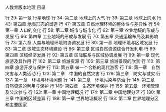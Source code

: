 人教育版本地理 目录

行  29:     第一章 行星地球
	行  34:     第二章 地球上的大气
	行  39:     第三章 地球上的水
	行  43:     第四章 地表形态的塑造
	行  47:     第五章 自然地理环境的整体性与差异性
	行  54:     第一章 人口的变化
	行  58:     第二章 城市与城市化
	行  62:     第三章 农业地域的形成与发展
	行  66:     第四章 工业地域的形成与发展
	行  70:     第五章 交通运输布局及其影响
	行  73:     第六章 人类与地理环境的协调发展
	行  80:     第一章 地理环境与区域发展
	行  83:     第二章 区域生态环境建设
	行  86:     第三章 区域自然资源综合开发利用
	行  89:     第四章 区域经济发展
	行  92:     第五章 区际联系与区域协调发展
	行  99:     第一章 现代旅游及其作用
	行 102:     第二章 旅游资源
	行 106:     第三章 旅游景观的欣赏
	行 110:     第四章 旅游开发与保护
	行 113:     第五章 做一个合格的现代游客
	行 119:     第一章　自然灾害与人类活动
	行 123:     第二章　中国的自然灾害
	行 129:     第三章　防灾与减灾
	行 137:     第一章　环境与环境问题
	行 141:     第二章　环境污染与防治
	行 145:     第三章　自然资源的利用与保护
	行 149:     第四章　生态环境保护
	行 155:     第五章　环境管理及公众参与
	行 163:     第一章 中国地理概况
	行 174:     第二章 中国地理分区
	行 180:     第三章 中国的区域差异
	行 189:     第一章 世界地理概况
	行 193:     第二章 世界地理分区和主要国家

